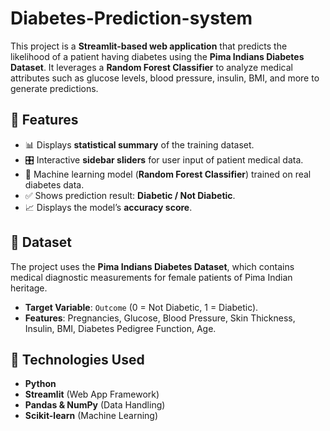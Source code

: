 # Diabetes-Prediction-system
This project is a **Streamlit-based web application** that predicts the likelihood of a patient having diabetes using the **Pima Indians Diabetes Dataset**. It leverages a **Random Forest Classifier** to analyze medical attributes such as glucose levels, blood pressure, insulin, BMI, and more to generate predictions.

## 📌 Features

* 📊 Displays **statistical summary** of the training dataset.
* 🎛️ Interactive **sidebar sliders** for user input of patient medical data.
* 🤖 Machine learning model (**Random Forest Classifier**) trained on real diabetes data.
* ✅ Shows prediction result: **Diabetic / Not Diabetic**.
* 📈 Displays the model’s **accuracy score**.

## 📂 Dataset

The project uses the **Pima Indians Diabetes Dataset**, which contains medical diagnostic measurements for female patients of Pima Indian heritage.

* **Target Variable**: `Outcome` (0 = Not Diabetic, 1 = Diabetic).
* **Features**: Pregnancies, Glucose, Blood Pressure, Skin Thickness, Insulin, BMI, Diabetes Pedigree Function, Age.

## 🚀 Technologies Used

* **Python**
* **Streamlit** (Web App Framework)
* **Pandas & NumPy** (Data Handling)
* **Scikit-learn** (Machine Learning)
